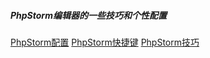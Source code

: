 ##### PhpStorm编辑器的一些技巧和个性配置
[PhpStorm配置](Config.md)
[PhpStorm快捷键](Shortcuts.md)
[PhpStorm技巧](Skill.md)